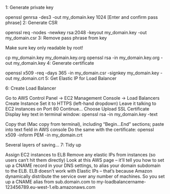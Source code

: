 1: Generate private key

openssl genrsa -des3 -out my_domain.key 1024
[Enter and confirm pass phrase]
2: Generate CSR

openssl req -nodes -newkey rsa:2048 -keyout my_domain.key -out my_domain.csr
3: Remove pass phrase from key

Make sure key only readable by root!

cp my_domain.key my_domain.key.org
openssl rsa -in my_domain.key.org -out my_domain.key
4: Generate certificate

openssl x509 -req -days 365 -in my_domain.csr -signkey my_domain.key -out my_domain.crt
5: Get Elastic IP for Load Balancer

6: Create Load Balancer

Go to AWS Control Panel -> EC2 Management Console -> Load Balancers
Create Instance
Set it to HTTPS (left-hand dropdown)
Leave it talking to EC2 instances on Port 80
Continue…
Choose Upload SSL Certificate
Display key text in terminal window:
openssl rsa -in my_domain.key -text

Copy that (Mac copy from terminal), including “Begin…End” sections; paste into text field in AWS console
Do the same with the certificate:
openssl x509 -inform PEM -in my_domain.crt

Several layers of saving…
7: Tidy up

Assign EC2 instances to ELB
Remove any elastic IPs from instances (so users can’t hit them directly)
Look at this AWS page – it’ll tell you how to set up a CNAME record in your DNS settings, to alias your domain subdomain to the ELB.
ELB doesn’t work with Elastic IPs – that’s because Amazon dynamically distribute the service over any number of machines.
So you set up a CNAME alias from sub.domain.com to my-loadbalancername-123456789.eu-west-1.elb.amazonaws.com
